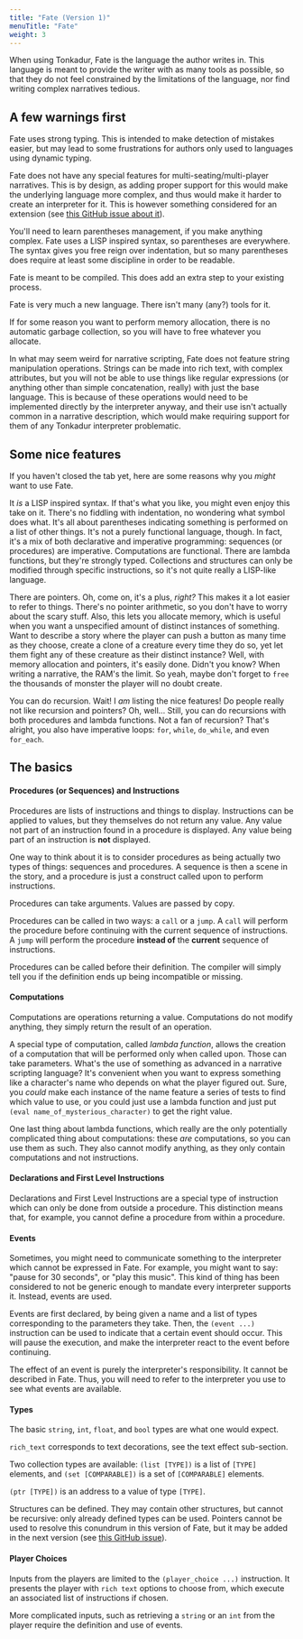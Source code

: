 ```yaml
---
title: "Fate (Version 1)"
menuTitle: "Fate"
weight: 3
---
```


When using Tonkadur, Fate is the language the author writes in. This language is
meant to provide the writer with as many tools as possible, so that they do not
feel constrained by the limitations of the language, nor find writing complex
narratives tedious.

## A few warnings first

Fate uses strong typing. This is intended to make detection of mistakes easier,
but may lead to some frustrations for authors only used to languages using
dynamic typing.

Fate does not have any special features for multi-seating/multi-player
narratives. This is by design, as adding proper support for this would make the
underlying language more complex, and thus would make it harder to create an
interpreter for it. This is however something considered for an extension
(see
[this GitHub issue about it](https://github.com/nsensfel/tonkadur/issues/5)).

You'll need to learn parentheses management, if you make anything complex. Fate
uses a LISP inspired syntax, so parentheses are everywhere. The syntax gives you
free reign over indentation, but so many parentheses does require at least some
discipline in order to be readable.

Fate is meant to be compiled. This does add an extra step to your existing
process.

Fate is very much a new language. There isn't many (any?) tools for it.

If for some reason you want to perform memory allocation, there is no automatic
garbage collection, so you will have to free whatever you allocate.

In what may seem weird for narrative scripting, Fate does not feature string
manipulation operations. Strings can be made into rich text, with complex
attributes, but you will not be able to use things like regular expressions
(or anything other than simple concatenation, really) with just the base
language. This is because of these operations would need to be implemented
directly by the interpreter anyway, and their use isn't actually common in
a narrative description, which would make requiring support for them of
any Tonkadur interpreter problematic.

## Some nice features

If you haven't closed the tab yet, here are some reasons why you *might* want
to use Fate.

It *is* a LISP inspired syntax. If that's what you like, you might even enjoy
this take on it. There's no fiddling with indentation, no wondering what symbol
does what. It's all about parentheses indicating something is performed on a
list of other things. It's not a purely functional language, though. In fact,
it's a mix of both declarative and imperative programming: sequences (or
procedures) are imperative. Computations are functional. There are lambda
functions, but they're strongly typed. Collections and structures can only be
modified through specific instructions, so it's not quite really a LISP-like
language.

There are pointers. Oh, come on, it's a plus, *right?* This makes it a lot
easier to refer to things. There's no pointer arithmetic, so you don't have to
worry about the scary stuff. Also, this lets you allocate memory, which is
useful when you want a unspecified amount of distinct instances of something.
Want to describe a story where the player can push a button as many time as
they choose, create a clone of a creature every time they do so, yet let them
fight any of these creature as their distinct instance? Well, with memory
allocation and pointers, it's easily done. Didn't you know? When writing a
narrative, the RAM's the limit. So yeah, maybe don't forget to `free` the
thousands of monster the player will no doubt create.

You can do recursion. Wait! I *am* listing the nice features! Do people really
not like recursion and pointers? Oh, well... Still, you can do recursions with
both procedures and lambda functions. Not a fan of recursion? That's alright,
you also have imperative loops: `for`, `while`, `do_while`, and even
`for_each`.

## The basics

#### Procedures (or Sequences) and Instructions
Procedures are lists of instructions and things to display. Instructions can be
applied to values, but they themselves do not return any value.  Any value not
part of an instruction found in a procedure is displayed. Any value being part
of an instruction is **not** displayed.

One way to think about it is to consider procedures as being actually two types
of things: sequences and procedures. A sequence is then a scene in the story,
and a procedure is just a construct called upon to perform instructions.

Procedures can take arguments. Values are passed by copy.

Procedures can be called in two ways: a `call` or a `jump`. A `call` will
perform the procedure before continuing with the current sequence of
instructions. A `jump` will perform the procedure **instead of** the
**current** sequence of instructions.

Procedures can be called before their definition. The compiler will simply tell
you if the definition ends up being incompatible or missing.

#### Computations
Computations are operations returning a value. Computations do not modify
anything, they simply return the result of an operation.

A special type of computation, called *lambda function*, allows the creation of
a computation that will be performed only when called upon. Those can take
parameters. What's the use of something as advanced in a narrative scripting
language? It's convenient when you want to express something like a character's
name who depends on what the player figured out. Sure, you *could* make each
instance of the name feature a series of tests to find which value to use, or
you could just use a lambda function and just put
`(eval name_of_mysterious_character)` to get the right value.

One last thing about lambda functions, which really are the only potentially
complicated thing about computations: these *are* computations, so you can use
them as such. They also cannot modify anything, as they only contain
computations and not instructions.

#### Declarations and First Level Instructions
Declarations and First Level Instructions are a special type of instruction
which can only be done from outside a procedure. This distinction means that,
for example, you cannot define a procedure from within a procedure.

#### Events
Sometimes, you might need to communicate something to the interpreter which
cannot be expressed in Fate. For example, you might want to say: "pause for 30
seconds", or "play this music". This kind of thing has been considered to not
be generic enough to mandate every interpreter supports it. Instead, events are
used.

Events are first declared, by being given a name and a list of types
corresponding to the parameters they take. Then, the `(event ...)` instruction
can be used to indicate that a certain event should occur. This will pause the
execution, and make the interpreter react to the event before continuing.

The effect of an event is purely the interpreter's responsibility. It cannot be
described in Fate. Thus, you will need to refer to the interpreter you use to
see what events are available.

#### Types
The basic `string`, `int`, `float`, and `bool` types are what one would expect.

`rich_text` corresponds to text decorations, see the text effect sub-section.

Two collection types are available: `(list [TYPE])` is a list of `[TYPE]`
elements, and `(set [COMPARABLE])` is a set of `[COMPARABLE]` elements.

`(ptr [TYPE])` is an address to a value of type `[TYPE]`.

Structures can be defined. They may contain other structures, but cannot be
recursive: only already defined types can be used. Pointers cannot be used to
resolve this conundrum in this version of Fate, but it may be added in the next
version (see [this GitHub
issue](https://github.com/nsensfel/tonkadur/issues/6)).

#### Player Choices
Inputs from the players are limited to the `(player_choice ...)` instruction.
It presents the player with `rich text` options to choose from, which execute
an associated list of instructions if chosen.

More complicated inputs, such as retrieving a `string` or an `int` from the
player require the definition and use of events.


